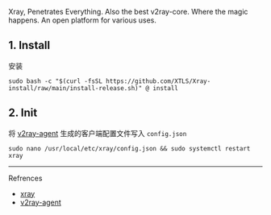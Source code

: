 Xray, Penetrates Everything. Also the best v2ray-core. Where the magic happens. An open platform for various uses.

## 1. Install

安装

```
sudo bash -c "$(curl -fsSL https://github.com/XTLS/Xray-install/raw/main/install-release.sh)" @ install
```

## 2. Init

将 [v2ray-agent](https://github.com/mack-a/v2ray-agent) 生成的客户端配置文件写入 `config.json`

```
sudo nano /usr/local/etc/xray/config.json && sudo systemctl restart xray
```

---

Refrences

- [xray](https://xtls.github.io/)
- [v2ray-agent](https://github.com/mack-a/v2ray-agent)

